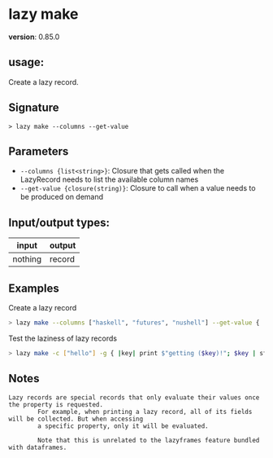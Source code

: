 # lazy make

**version**: 0.85.0

## **usage**:

Create a lazy record.

## Signature

`> lazy make --columns --get-value`

## Parameters

- `--columns {list<string>}`: Closure that gets called when the LazyRecord needs to list the available column names
- `--get-value {closure(string)}`: Closure to call when a value needs to be produced on demand

## Input/output types:

| input   | output |
| ------- | ------ |
| nothing | record |

## Examples

Create a lazy record

```bash
> lazy make --columns ["haskell", "futures", "nushell"] --get-value { |lazything| $lazything + "!" }
```

Test the laziness of lazy records

```bash
> lazy make -c ["hello"] -g { |key| print $"getting ($key)!"; $key | str upcase }
```

## Notes

```text
Lazy records are special records that only evaluate their values once the property is requested.
        For example, when printing a lazy record, all of its fields will be collected. But when accessing
        a specific property, only it will be evaluated.

        Note that this is unrelated to the lazyframes feature bundled with dataframes.
```
